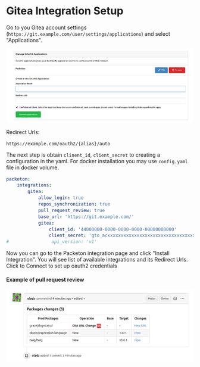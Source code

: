 # Gitea Integration Setup

Go to you Gitea account settings (`https://git.example.com/user/settings/applications`) and select "Applications".

[![Gitea](../img/gitea.png)](../img/gitea.png)

Redirect Urls:

```
https://example.com/oauth2/{alias}/auto
```

The next step is obtain `clinent_id`, `client_secret` to creating a configuration in the yaml. 
For docker installation you may use `config.yaml` file in docker volume.

```yaml
packeton:
    integrations:
        gitea:
            allow_login: true
            repos_synchronization: true
            pull_request_review: true
            base_url: 'https://git.example.com/'
            gitea:
                client_id: '44000000-0000-0000-0000-00000000000'
                client_secret: 'gto_acxxxxxxxxxxxxxxxxxxxxxxxxxxxxxxxxxxxxx'
#                api_version: 'v1'
```

Now you can go to the Packeton integration page and click "Install Integration". 
You will see list of available integrations and its Redirect Urls. Click to Connect to set up oauth2 credentials

#### Example of pull request review

[![Gitea2](../img/gitea2.png)](../img/gitea2.png)
